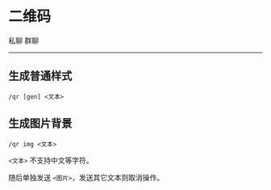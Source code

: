 # 二维码
<span class="span-friend">私聊</span>
<span class="span-group">群聊</span>

---

## 生成普通样式
```
/qr [gen] <文本>
```

## 生成图片背景
```
/qr img <文本>
```
`<文本>` 不支持中文等字符。

随后单独发送 `<图片>`，发送其它文本则取消操作。